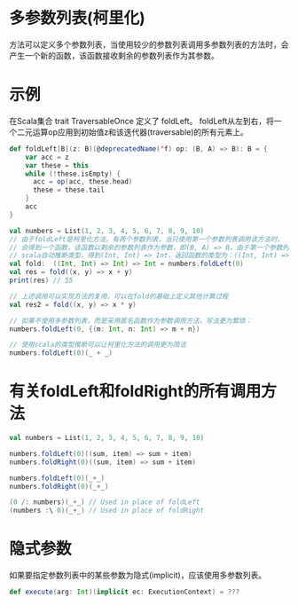 # 多参数列表(柯里化)
方法可以定义多个参数列表，当使用较少的参数列表调用多参数列表的方法时，会产生一个新的函数，该函数接收剩余的参数列表作为其参数。
# 示例
在Scala集合 trait TraversableOnce 定义了 foldLeft。
foldLeft从左到右，将一个二元运算op应用到初始值z和该迭代器(traversable)的所有元素上。
```scala
def foldLeft[B](z: B)(@deprecatedName('f) op: (B, A) => B): B = {
    var acc = z
    var these = this
    while (!these.isEmpty) {
      acc = op(acc, these.head)
      these = these.tail
    }
    acc
}

val numbers = List(1, 2, 3, 4, 5, 6, 7, 8, 9, 10)
// 由于foldLeft是柯里化方法，有两个参数列表，当只使用第一个参数列表调用该方法时，
// 会得到一个函数，该函数以剩余的参数列表作为参数，即(B, A) => B，由于第一个参数列表传入0，
// scala自动推断类型，得到(Int, Int) => Int，返回函数的类型为：((Int, Int) => Int) => Int
val fold:  ((Int, Int) => Int) => Int = numbers.foldLeft(0)
val res = fold((x, y) => x + y)
print(res) // 55

// 上述调用可以实现方法的复用，可以在fold的基础上定义其他计算过程
val res2 = fold((x, y) => x * y)
```
```scala
// 如果不使用多参数列表，而是采用匿名函数作为参数调用方法，写法更为繁琐：
numbers.foldLeft(0, {(m: Int, n: Int) => m + n})
```
```scala
// 使用scala的类型推断可以让柯里化方法的调用更为简洁
numbers.foldLeft(0)(_ + _)
```
# 有关foldLeft和foldRight的所有调用方法
```scala
val numbers = List(1, 2, 3, 4, 5, 6, 7, 8, 9, 10)

numbers.foldLeft(0)((sum, item) => sum + item)
numbers.foldRight(0)((sum, item) => sum + item)

numbers.foldLeft(0)(_+_)
numbers.foldRight(0)(_+_)

(0 /: numbers)(_+_) // Used in place of foldLeft
(numbers :\ 0)(_+_) // Used in place of foldRight
```
# 隐式参数
如果要指定参数列表中的某些参数为隐式(implicit)，应该使用多参数列表。
```scala
def execute(arg: Int)(implicit ec: ExecutionContext) = ???
```